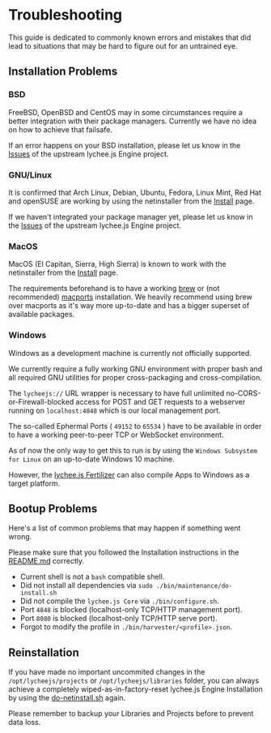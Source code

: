 
# Troubleshooting

This guide is dedicated to commonly known errors and mistakes
that did lead to situations that may be hard to figure out
for an untrained eye.


## Installation Problems

### BSD

FreeBSD, OpenBSD and CentOS may in some circumstances require
a better integration with their package managers. Currently we
have no idea on how to achieve that failsafe.

If an error happens on your BSD installation, please let us
know in the [Issues](https://github.com/Artificial-Engineering/lycheejs/issues)
of the upstream lychee.js Engine project.


### GNU/Linux

It is confirmed that Arch Linux, Debian, Ubuntu, Fedora,
Linux Mint, Red Hat and openSUSE are working by using the
netinstaller from the [Install](https://lychee.js.org/#!install)
page.

If we haven't integrated your package manager yet, please let us
know in the [Issues](https://github.com/Artificial-Engineering/lycheejs/issues)
of the upstream lychee.js Engine project.


### MacOS

MacOS (El Capitan, Sierra, High Sierra) is known to work with the
netinstaller from the [Install](https://lychee.js.org/#!install)
page.

The requirements beforehand is to have a working [brew](http://brew.sh)
or (not recommended) [macports](https://macports.org)
installation. We heavily recommend using brew over macports
as it's way more up-to-date and has a bigger superset of
available packages.


### Windows

Windows as a development machine is currently not officially supported.

We currently require a fully working GNU environment with proper bash and
all required GNU utilities for proper cross-packaging and cross-compilation.

The `lycheejs://` URL wrapper is necessary to have full unlimited
no-CORS-or-Firewall-blocked access for POST and GET requests to a webserver
running on `localhost:4848` which is our local management port.

The so-called Ephermal Ports ( `49152` to `65534` ) have to be available
in order to have a working peer-to-peer TCP or WebSocket environment.

As of now the only way to get this to run is by using the `Windows Subsystem for Linux`
on an up-to-date Windows 10 machine.

However, the [lychee.js Fertilizer](../software/lycheejs-fertilizer.md) can
also compile Apps to Windows as a target platform.


## Bootup Problems

Here's a list of common problems that may happen if something went wrong.

Please make sure that you followed the Installation instructions in the
[README.md](/README.md) correctly.

- Current shell is not a `bash` compatible shell.
- Did not install all dependencies via `sudo ./bin/maintenance/do-install.sh`
- Did not compile the `lychee.js Core` via `./bin/configure.sh`.
- Port `4848` is blocked (localhost-only TCP/HTTP management port).
- Port `8080` is blocked (localhost-only TCP/HTTP serve port).
- Forgot to modify the profile in `./bin/harvester/<profile>.json`.


## Reinstallation

If you have made no important uncommited changes in the `/opt/lycheejs/projects`
or `/opt/lycheejs/libraries` folder, you can always achieve a completely
wiped-as-in-factory-reset lychee.js Engine Installation by using the
[do-netinstall.sh](/bin/maintenance/do-netinstall.sh) again.

Please remember to backup your Libraries and Projects before to prevent data loss.

